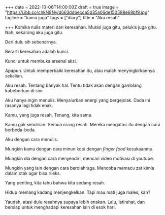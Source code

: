 +++
date = 2022-10-06T14:00:00Z
draft = true
image = "https://i.ibb.co/chkN9Ny/d663ddbecca5d35a06de150598e68bf9.jpg"
tagline = "kamu juga"
tags = ["diary"]
title = "Aku resah"

+++
Komika nulis materi dari keresahan. Musisi juga gitu, pelukis juga gitu. Nah, sekarang aku juga gitu.

Dari dulu sih sebenarnya.

Berarti keresahan adalah kunci.

Kunci untuk membuka arsenal aksi.

Apapun. Untuk memperbaiki keresahan itu, atau malah menyingkirkannya sekalian.

Aku resah. Tentang banyak hal. Tentu tidak akan dengan gamblang kubeberkan di sini.

Aku hanya ingin menulis. Menyalurkan energi yang bergejolak. Dada ini rasanya lagi tidak enak.

Kamu, yang juga resah. Tenang, kita sama.

Kamu gak sendirian. Semua orang resah. Mereka mengatasi itu dengan cara berbeda-beda.

Aku dengan cara menulis.

Mungkin kamu dengan cara minun kopi dengan _finger food_ kesukaanmu.

Mungkin dia dengan cara menyendiri, mencari video motivasi di youtube.

Mungkin yang lain dengan cara berolahraga. Mencoba memacu zat kimia dalam otak agar bisa rileks.

Yang penting, kita tahu bahwa kita sedang resah.

Hidup memang kadang menjengkelkan. Tapi mau mati juga males, kan?

Yaudah, atasi dulu resahnya supaya lebih enakan. Lalu, istirahat, dan bersiap untuk menghadapi keresahan lain di esok hari.